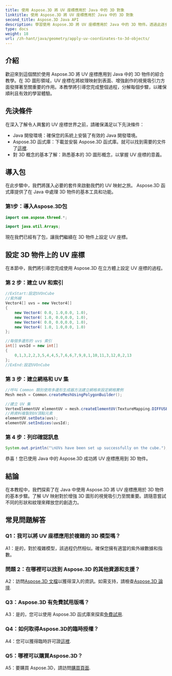 ```yaml
---
title: 使用 Aspose.3D 將 UV 座標應用於 Java 中的 3D 對象
linktitle: 使用 Aspose.3D 將 UV 座標應用於 Java 中的 3D 對象
second_title: Aspose.3D Java API
description: 學習使用 Aspose.3D 將 UV 座標應用於 Java 中的 3D 物件。透過此逐步指南提升您的圖形效果。
type: docs
weight: 18
url: /zh-hant/java/geometry/apply-uv-coordinates-to-3d-objects/
---
```

## 介紹

歡迎來到這個關於使用 Aspose.3D 將 UV 座標應用到 Java 中的 3D 物件的綜合教學。在 3D 圖形領域，UV 座標在將紋理映射到表面、增強創作的視覺吸引力方面發揮著至關重要的作用。本教學將引導您完成整個過程，分解每個步驟，以確保順利且有效的學習體驗。

## 先決條件

在深入了解令人興奮的 UV 座標世界之前，請確保滿足以下先決條件：

- Java 開發環境：確保您的系統上安裝了有效的 Java 開發環境。
-  Aspose.3D 函式庫：下載並安裝 Aspose.3D 函式庫。就可以找到需要的文件了[這裡](https://releases.aspose.com/3d/java/).
- 對 3D 概念的基本了解：熟悉基本的 3D 圖形概念，以掌握 UV 座標的意義。

## 導入包

在此步驟中，我們將匯入必要的套件來啟動我們的 UV 映射之旅。 Aspose.3D 函式庫提供了在 Java 中處理 3D 物件的基本工具和功能。

### 第1步：導入Aspose.3D包

```java
import com.aspose.threed.*;

import java.util.Arrays;
```

現在我們已經有了包，讓我們繼續在 3D 物件上設定 UV 座標。

## 設定 3D 物件上的 UV 座標

在本節中，我們將引導您完成使用 Aspose.3D 在立方體上設定 UV 座標的過程。

### 第 2 步：建立 UV 和索引

```java
//ExStart:設定UVOnCube
//紫外線
Vector4[] uvs = new Vector4[]
{
    new Vector4( 0.0, 1.0,0.0, 1.0),
    new Vector4( 1.0, 0.0,0.0, 1.0),
    new Vector4( 0.0, 0.0,0.0, 1.0),
    new Vector4( 1.0, 1.0,0.0, 1.0)
};

//每個多邊形的 uvs 索引
int[] uvsId = new int[]
{
    0,1,3,2,2,3,5,4,4,5,7,6,6,7,9,8,1,10,11,3,12,0,2,13
};
//ExEnd:設定UVOnCube
```

### 第 3 步：建立網格和 UV 集

```java
//呼叫 Common 類別使用多邊形生成器方法建立網格來設定網格實例
Mesh mesh = Common.createMeshUsingPolygonBuilder();

//建立 UV 集
VertexElementUV elementUV = mesh.createElementUV(TextureMapping.DIFFUSE, MappingMode.POLYGON_VERTEX, ReferenceMode.INDEX_TO_DIRECT);
//將資料複製到UV頂點元素
elementUV.setData(uvs);
elementUV.setIndices(uvsId);
```

### 第 4 步：列印確認訊息

```java
System.out.println("\nUVs have been set up successfully on the cube.");
```

恭喜！您已使用 Java 中的 Aspose.3D 成功將 UV 座標應用到 3D 物件。

## 結論

在本教程中，我們探索了在 Java 中使用 Aspose.3D 將 UV 座標應用於 3D 物件的基本步驟。了解 UV 映射對於增強 3D 圖形的視覺吸引力至關重要。請隨意嘗試不同的形狀和紋理來釋放您的創造力。

## 常見問題解答

### Q1：我可以將 UV 座標應用於複雜的 3D 模型嗎？

A1：是的，對於複雜模型，該過程仍然相似。確保您擁有適當的紫外線數據和指數。

### 問題 2：在哪裡可以找到 Aspose.3D 的其他資源和支援？

 A2：訪問[Aspose.3D 文檔](https://reference.aspose.com/3d/java/)以獲得深入的資訊。如需支持，請檢查[Aspose.3D 論壇](https://forum.aspose.com/c/3d/18).

### Q3：Aspose.3D 有免費試用版嗎？

 A3：是的，您可以使用 Aspose.3D 函式庫來探索[免費試用](https://releases.aspose.com/).

### Q4：如何取得Aspose.3D的臨時授權？

A4：您可以獲得臨時許可證[這裡](https://purchase.aspose.com/temporary-license/).

### Q5：哪裡可以購買Aspose.3D？

 A5：要購買 Aspose.3D，請訪問[購買頁面](https://purchase.aspose.com/buy).